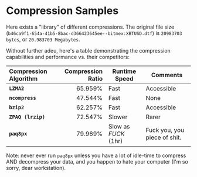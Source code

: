 # Compression Samples

Here exists a "library" of different compressions. 
The original file size (`b46ca9f1-654a-41b5-8bac-d366423645ee--bitmex:XBTUSD.dtf`) is `20983703 bytes`, or `20.983703 Megabytes`.

Without further adeu, here's a table demonstrating the compression capabilities and performance vs. their competitors:

| Compression Algorithm | Compression Ratio | Runtime Speed | Comments |
|:----------------------|------------------:|---------------|----------|
| **`LZMA2`** | 65.959% | Fast | Accessible |
| **`ncompress`**| 47.544% | Fast | None |
| **`bzip2`** | 62.257% | Fast | Accessible |
| **`ZPAQ (lrzip)`** | 72.547% | Slower | Rarer |
| **`paq8px`** | 79.969% | Slow as *FUCK* (1hr) | Fuck you, you piece of shit. |

Note: never ever run `paq8px` unless you have a lot of idle-time to compress AND decompress your data, and you happen to hate your computer (I'm so sorry, dear workstation).